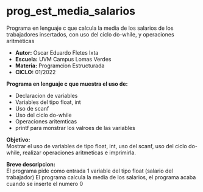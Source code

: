 # prog_est_media_salarios
Programa en lenguaje c que calcula la media de los salarios de los trabajadores insertados, con uso del ciclo do-while, y operaciones aritméticas 

* <b> Autor:</b> Oscar Eduardo Fletes Ixta
* <b> Escuela:</b> UVM Campus Lomas Verdes
* <b> Materia:</b> Programcion Estructurada
* <b> CICLO:</b> 01/2022

<b> Programa en lenguaje c que muestra el uso de:</b>
* Declaracion de variables 
* Variables del tipo float, int
* Uso de scanf
* Uso del ciclo do-while
* Operaciones aritemticas
* printf para monstrar los valroes de las variables

<b> Objetivo:</b>
<br>
Mostrar el uso de variables de tipo float, int, uso del scanf, uso del ciclo do-while, realizar operaciones aritmeticas e imprimirla.

<b> Breve descripcion:</b>
<br>
El programa  pide como entrada 1 variable del tipo float (salario del trabajador)
El programa calcula la media de los salarios, el programa acaba cuando se inserte el numero 0 
